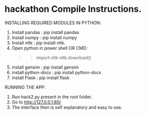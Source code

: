 # hackathon Compile Instructions.

INSTALLING REQUIRED MODULES IN PYTHON:

1. Install pandas : pip install pandas
2. Install numpy : pip install numpy
3. Install nltk : pip install nltk.
4. Open python in power shell OR CMD:
      >>import nltk
      >>nltk.download()
5. install gensim : pip install gensim
6. install python-docx : pip install python-docx
7. install Flask : pip install flask

RUNNING THE APP:

1. Run hack2.py present in the root folder.
2. Go to http://127.0.0.1:80/ 
3. The interface then is self explanatory and easy to use.
